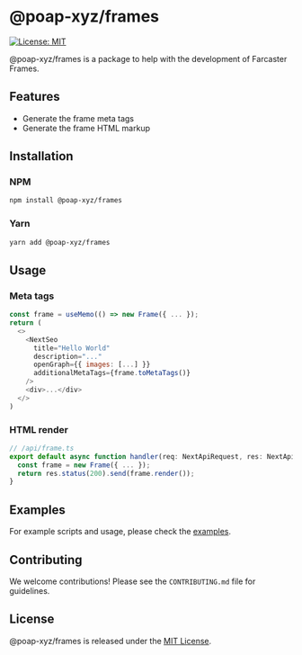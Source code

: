 # @poap-xyz/frames

[![License: MIT](https://img.shields.io/badge/License-MIT-green.svg)](https://opensource.org/licenses/MIT)

@poap-xyz/frames is a package to help with the development of Farcaster Frames.

## Features

- Generate the frame meta tags
- Generate the frame HTML markup

## Installation

### NPM

```bash
npm install @poap-xyz/frames
```

### Yarn

```bash
yarn add @poap-xyz/frames
```

## Usage

### Meta tags

```javascript
const frame = useMemo(() => new Frame({ ... });
return (
  <>
    <NextSeo
      title="Hello World"
      description="..."
      openGraph={{ images: [...] }}
      additionalMetaTags={frame.toMetaTags()}
    />
    <div>...</div>
  </>
)
```

### HTML render

```javascript
// /api/frame.ts
export default async function handler(req: NextApiRequest, res: NextApiResponse) {
  const frame = new Frame({ ... });
  return res.status(200).send(frame.render());
}
```

## Examples

For example scripts and usage, please check the [examples](https://github.com/poap-xyz/poap.js/tree/main/examples).

## Contributing

We welcome contributions! Please see the `CONTRIBUTING.md` file for guidelines.

## License

@poap-xyz/frames is released under the [MIT License](https://opensource.org/licenses/MIT).
